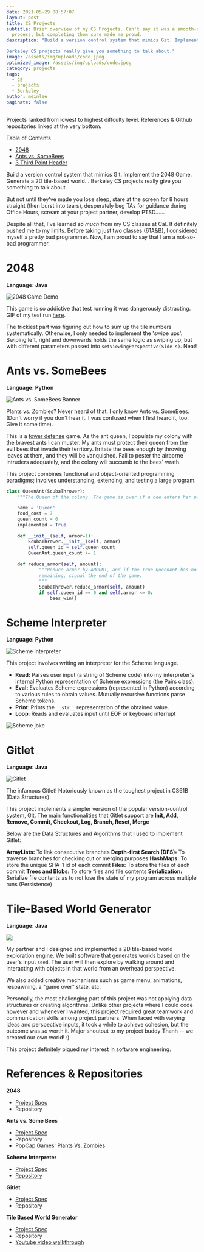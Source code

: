 ```yaml
---
date: 2021-05-29 08:57:07
layout: post
title: CS Projects
subtitle: Brief overview of my CS Projects. Can't say it was a smooth-sailing
  process, but completing them sure made me proud.
description: "Build a version control system that mimics Git. Implement the 2048 Game. Generate a 2D tile-based world... 

Berkeley CS projects really give you something to talk about."
image: /assets/img/uploads/code.jpeg
optimized_image: /assets/img/uploads/code.jpeg
category: projects
tags:
  - CS
  - projects
  - Berkeley
author: meinlee
paginate: false
---
```

Projects ranked from lowest to highest diffculty level. References & Github repositories linked at the very bottom.

<div id="toc_container">
<p class="toc_title">Table of Contents</p>
<ul class="toc_list">
  <li><a href="#2048">2048</a></li>
  <li><a href="#Ants vs. SomeBees">Ants vs. SomeBees</a></li>
  <li><a href="#Third_Point_Header">3 Third Point Header</a></li>
</ul>
</div>

Build a version control system that mimics Git. Implement the 2048 Game. Generate a 2D tile-based world... Berkeley CS projects really give you something to talk about. 

But not until they've made you lose sleep, stare at the screen for 8 hours straight (then burst into tears),  desperately beg TAs for guidance during Office Hours, scream at your project partner, develop PTSD......

Despite all that, I've learned *so much* from my CS classes at Cal. It definitely pushed me to my limits. Before taking just two classes (61A&B), I considered myself a pretty bad programmer. Now, I am proud to say that I am a not-so-bad programmer.

# 2048

<b>Language: Java</b>

![2048 Game Demo](https://sp21.datastructur.es/materials/proj/proj0/img/example-2048.gif "2048 Game Demo")

This game is so addictive that test running it was dangerously distracting. GIF of my test run [here](https://media.giphy.com/media/tRnqwjV2qRtptJnqj6/giphy.gif).

The trickiest part was figuring out how to sum up the tile numbers systematically. Otherwise, I only needed to implement the 'swipe ups'. Swiping left, right and downwards holds the same logic as swiping up, but with different parameters passed into `setViewingPerspective(Side s)`. Neat! 

# Ants vs. SomeBees

<b>Language: Python</b>

![Ants vs. SomeBees Banner](/assets/img/uploads/plants.png "Ants vs. SomeBees Banner")

Plants vs. Zombies? Never heard of that. I only know Ants vs. SomeBees. (Don't worry if you don't hear it. I was confused when I first heard it, too. Give it some time).

This is a [tower defense](https://secure.wikimedia.org/wikipedia/en/wiki/Tower_defense) game. As the ant queen, I populate my colony with the bravest ants I can muster. My ants must protect their queen from the evil bees that invade their territory. Irritate the bees enough by throwing leaves at them, and they will be vanquished. Fail to pester the airborne intruders adequately, and the colony will succumb to the bees' wrath. 

This project combines functional and object-oriented programming paradigms; involves understanding, extending, and testing a large program.

```python
class QueenAnt(ScubaThrower):  
    """The Queen of the colony. The game is over if a bee enters her place."""

    name = 'Queen'
    food_cost = 7
    queen_count = 0
    implemented = True  

    def __init__(self, armor=1):
        ScubaThrower.__init__(self, armor)
        self.queen_id = self.queen_count 
        QueenAnt.queen_count += 1
        
    def reduce_armor(self, amount):
            """Reduce armor by AMOUNT, and if the True QueenAnt has no armor
            remaining, signal the end of the game.
            """
            ScubaThrower.reduce_armor(self, amount)
            if self.queen_id == 0 and self.armor <= 0:
                bees_win()
```

# Scheme Interpreter

<b>Language: Python</b>

![Scheme interpreter](/assets/img/uploads/hi.png "Scheme interpreter")

This project involves writing an interpreter for the Scheme language. 

* **Read:** Parses user input (a string of Scheme code) into my interpreter's internal Python representation of Scheme expressions (the Pairs class).
* **Eval:** Evaluates Scheme expressions (represented in Python) according to various rules to obtain values. Mutually recursive functions parse Scheme tokens.
* **Print**: Prints the `__str__` representation of the obtained value.
* **Loop**: Reads and evaluates input until EOF or keyboard interrupt

![Scheme joke](/assets/img/uploads/scheme.png "Scheme joke")

# Gitlet

<b>Language: Java</b>

![Gitlet](/assets/img/uploads/gitlet.png "Gitlet")

The infamous Gitlet! Notoriously known as the toughest project in CS61B (Data Structures).

This project implements a simpler version of the popular version-control system, Git.
The main functionalities that Gitlet support are **Init, Add, Remove, Commit, Checkout, Log, Branch, Reset, Merge**

Below are the Data Structures and Algorithms that I used to implement Gitlet:

**ArrayLists:** To link consecutive branches
**Depth-first Search (DFS):** To traverse branches for checking out or merging purposes
**HashMaps:** To store the unique SHA-1 id of each commit 
**Files:** To store the files of each commit
**Trees and Blobs:** To store files and file contents
**Serialization:** Serialize file contents as to not lose the state of my program across multiple runs (Persistence)

# **Tile-Based World Generator**

<b>Language: Java</b>

![](/assets/img/uploads/screenshot-2021-05-29-at-9.43.45-pm.png)

My partner and I designed and implemented a 2D tile-based world exploration engine. We built software that generates worlds based on the user's input `seed`. The user will then explore by walking around and interacting with objects in that world from an overhead perspective.

We also added creative mechanisms such as game menu, animations, respawning, a "game over" state, etc. 

Personally, the most challenging part of this project was not applying data structures or creating algorithms. Unlike other projects where I could code however and whenever I wanted, this project required great teamwork and communication skills among project partners. When faced with varying ideas and perspective inputs, it took a while to achieve cohesion, but the outcome was *so* worth it. Major shoutout to my project buddy Thanh -- we created our own world! :)

This project definitely piqued my interest in software engineering. 

# References & Repositories

**2048** 

* [Project Spec](https://sp21.datastructur.es/materials/proj/proj0/proj0)
* [](https://sp21.datastructur.es/materials/proj/proj0/proj0)Repository

**Ants vs. Some Bees**

* [Project Spec](https://inst.eecs.berkeley.edu/~cs61a/fa20/proj/ants/)
* [](https://inst.eecs.berkeley.edu/~cs61a/fa20/proj/ants/)Repository
* PopCap Games' [Plants Vs. Zombies](https://www.ea.com/studios/popcap/plants-vs-zombies)

**Scheme Interpreter**

* [Project Spec](https://inst.eecs.berkeley.edu/~cs61a/fa20/proj/scheme/)
* [Repository](https://github.com/mein-lee/scheme_interpreter)

**Gitlet**

* [Project Spec](https://sp21.datastructur.es/materials/proj/proj2/proj2)
* Repository

**Tile Based World Generator**

* [Project Spec](https://sp21.datastructur.es/materials/proj/proj3/proj3#introduction)
* Repository
* [Youtube video walkthrough](https://www.youtube.com/watch?v=O4LYj1ILTfU)
